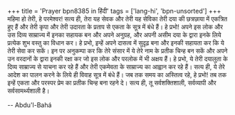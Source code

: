 +++
title = 'Prayer bpn8385 in हिंदी'
tags = ['lang-hi', 'bpn-unsorted']
+++
महिमा हो तेरी, हे परमेश्वर! सत्य ही, तेरा यह सेवक और तेरी यह सेविका तेरी दया की छत्रछाया में एकत्रित हुए हैं और तेरी कृपा और तेरी उदारता के प्रताप से एकता के सूत्र में बंधे हैं। हे प्रभो! अपने इस लोक और उस दिव्य साम्राज्य में इनका सहायक बन और अपने अनुग्रह, और अपनी असीम दया के द्वारा इनके लिये प्रत्येक शुभ वस्तु का विधान कर। हे प्रभो, इन्हें अपने दासत्व में सुदृढ़ बना और इनकी सहायता कर कि ये तेरी सेवा कर सकें। इन पर अनुकम्पा कर कि तेरे संसार में ये तेरे नाम के प्रतीक चिन्ह बन सकें और अपने उन वरदानों के द्वारा इनकी रक्षा कर जो इस लोक और परलोक में भी अक्षय हैं। हे प्रभो, ये तेरी दयालुता के दिव्य साम्राज्य से याचना कर रहे हैं और तेरी एकमेवता के साम्राज्य का आह्वान कर रहे हैं। सत्य ही, ये तेरे आदेश का पालन करने के लिये ही विवाह सूत्र में बंधे हैं। जब तक समय का अस्तित्व रहे, हे प्रभो! तब तक इन्हें एकता और परस्पर प्रेम का प्रतीक चिन्ह बना रहने दे। सत्य ही, तू सर्वशक्तिशाली, सर्वव्यापी और सर्वसामर्थ्यशाली है।

-- Abdu'l-Bahá
